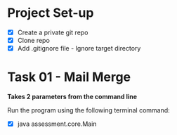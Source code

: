 # Project Set-up
- [X] Create a private git repo
- [X] Clone repo
- [X] Add .gitignore file - Ignore target directory

# Task 01 - Mail Merge

**Takes 2 parameters from the command line** 

Run the program using the following terminal command:
- [X] java assessment.core.Main <CSV file> <template file>


**Data Source (CSV) File Format**

- 1st Row: Variable names (no spaces) to be substituted into the template
- Subsequent Rows: Data

- [X] Load and Read the CSV file from an ArrayList
- 

**Template File Format**




### Resources:

- https://www.geeksforgeeks.org/read-file-into-an-array-in-java/
- https://www.java67.com/2015/08/how-to-load-data-from-csv-file-in-java.html 